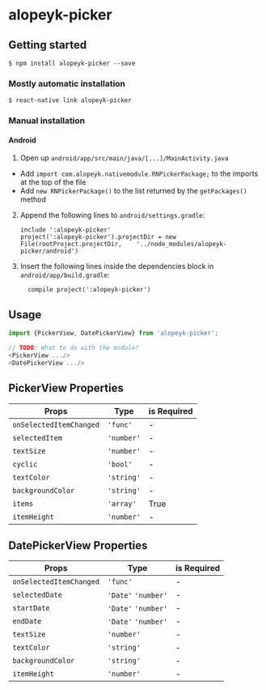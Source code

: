 # alopeyk-picker

## Getting started

`$ npm install alopeyk-picker --save`

### Mostly automatic installation

`$ react-native link alopeyk-picker`

### Manual installation

#### Android

1. Open up `android/app/src/main/java/[...]/MainActivity.java`
  - Add `import com.alopeyk.nativemodule.RNPickerPackage;` to the imports at the top of the file
  - Add `new RNPickerPackage()` to the list returned by the `getPackages()` method
2. Append the following lines to `android/settings.gradle`:
  	```
  	include ':alopeyk-picker'
  	project(':alopeyk-picker').projectDir = new File(rootProject.projectDir, 	'../node_modules/alopeyk-picker/android')
  	```
3. Insert the following lines inside the dependencies block in `android/app/build.gradle`:
  	```
      compile project(':alopeyk-picker')
  	```


## Usage
```javascript
import {PickerView, DatePickerView} from 'alopeyk-picker';

// TODO: What to do with the module?
<PickerView .../>
<DatePickerView .../>
```
  

## PickerView Properties


|Props                	|Type                   |is Required  |
|-----------------------|-----------------------|-------------|
|`onSelectedItemChanged`|`'func'`           	|-            |
|`selectedItem`			|`'number'`				|-            |
|`textSize`				|`'number'`            	|-            |
|`cyclic`				|`'bool'`            	|-            |
|`textColor`			|`'string'`            	|-            |
|`backgroundColor`		|`'string'`            	|-            |
|`items`				|`'array'`            	|True         |
|`itemHeight`			|`'number'`            	|-            |


## DatePickerView Properties


|Props                	|Type                   |is Required  |
|-----------------------|-----------------------|-------------|
|`onSelectedItemChanged`|`'func'`           	|-            |
|`selectedDate`			|`'Date'` `'number'`	|-            |
|`startDate`			|`'Date'` `'number'`	|-            |
|`endDate`				|`'Date'` `'number'`	|-            |
|`textSize`				|`'number'`            	|-            |
|`textColor`			|`'string'`            	|-            |
|`backgroundColor`		|`'string'`            	|-            |
|`itemHeight`			|`'number'`            	|-            |

